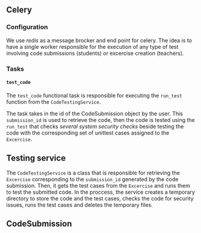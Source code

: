 ## Celery

### Configuration

We use *redis* as a message brocker and end point for celery. The idea is to have a single worker responsible for the
execution of any type of test involving code submissions (students) or excercise creation (teachers).

### Tasks

#### `test_code`

The `test_code` functional task is responsible for executing the `run_test` function from the `CodeTestingService`.

The task takes in the id of the CodeSubmission object by the user. This `submission_id` is used to retrieve the code,
then the code is tested using the `run_test` that checks _several system security checks_ beside testing the code with
the corresponding set of unittest cases assigned to the `Excercise`.

## Testing service

The `CodeTestingService` is a class that is responsible for retrieving the `Excercise` corresponding to the
`submission_id` generated by the code submission. Then, it gets the test cases from the `Excercise` and runs them to
test the submitted code. In the proccess, the service creates a temporary directory to store the code and the test
cases, checks the code for security issues, runs the test cases and deletes the temporary files.

## CodeSubmission

